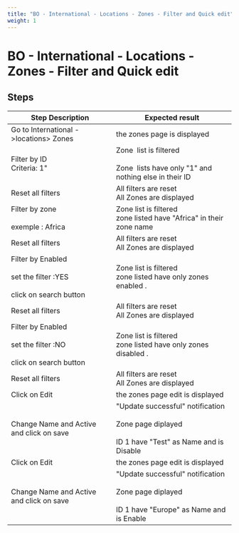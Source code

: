 ```yaml
---
title: "BO - International - Locations - Zones - Filter and Quick edit"
weight: 1
---
```


# BO - International - Locations - Zones - Filter and Quick edit
## Steps
| Step Description | Expected result |
| ----- | ----- |
| Go to International ->locations> Zones | the zones page is displayed |
| Filter by ID<br>Criteria: 1" | Zone  list is filtered<br><br>Zone  lists have only "1" and nothing else in their ID |
| Reset all filters | All filters are reset<br>All Zones are displayed |
| Filter by zone <br><br>exemple : Africa | Zone list is filtered<br>zone listed have "Africa" in their zone name |
| Reset all filters | All filters are reset<br>All Zones are displayed |
| Filter by Enabled <br><br>set the filter :YES <br><br>click on search button | Zone list is filtered<br>zone listed have only zones enabled . |
| Reset all filters | All filters are reset<br>All Zones are displayed |
| Filter by Enabled <br><br>set the filter :NO<br><br>click on search button | Zone list is filtered<br>zone listed have only zones disabled . |
| Reset all filters | All filters are reset<br>All Zones are displayed |
| Click on Edit | the zones page edit is displayed |
| Change Name and Active and click on save | "Update successful" notification<br><br>Zone page diplayed<br><br>ID 1 have "Test" as Name and is Disable |
| Click on Edit | the zones page edit is displayed |
| Change Name and Active and click on save | "Update successful" notification<br><br>Zone page diplayed<br><br>ID 1 have "Europe" as Name and is Enable |
